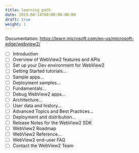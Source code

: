 ```yaml
---
title: learning path
date: 2023-08-14T00:00:00-06:00
draft: true
weight: 1
---
```


Documentation: https://learn.microsoft.com/en-us/microsoft-edge/webview2/
- [ ] Introduction
- [ ] Overview of WebView2 features and APIs
- [ ] Set up your Dev environment for WebView2
- [ ] Getting Started tutorials...
- [ ] Sample apps...
- [ ] Deployment samples...
- [ ] Fundamentals...
- [ ] Debug WebView2 apps...
- [ ] Architecture...
- [ ] User data and history...
- [ ] Advanced Topics and Best Practices...
- [ ] Deployment and distribution...
- [ ] Release Notes for the WebView2 SDK
- [ ] WebView2 Roadmap
- [ ] WebView2 Reference...
- [ ] WebView2 end-user FAQ
- [ ] Contact the WebView2 Team
